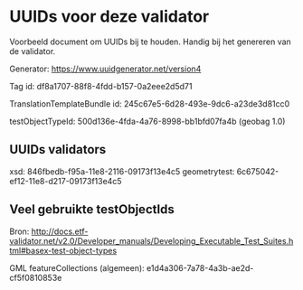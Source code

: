 # UUIDs voor deze validator
Voorbeeld document om UUIDs bij te houden. Handig bij het genereren van de validator.

Generator: https://www.uuidgenerator.net/version4

Tag id: df8a1707-88f8-4fdd-b157-0a2eee2d5d71

TranslationTemplateBundle id: 245c67e5-6d28-493e-9dc6-a23de3d81cc0

testObjectTypeId: 500d136e-4fda-4a76-8998-bb1bfd07fa4b (geobag 1.0)

## UUIDs validators
xsd: 846fbedb-f95a-11e8-2116-09173f13e4c5
geometrytest: 6c675042-ef12-11e8-d217-09173f13e4c5 <default gml>

## Veel gebruikte testObjectIds
Bron: http://docs.etf-validator.net/v2.0/Developer_manuals/Developing_Executable_Test_Suites.html#basex-test-object-types



GML featureCollections (algemeen): e1d4a306-7a78-4a3b-ae2d-cf5f0810853e
